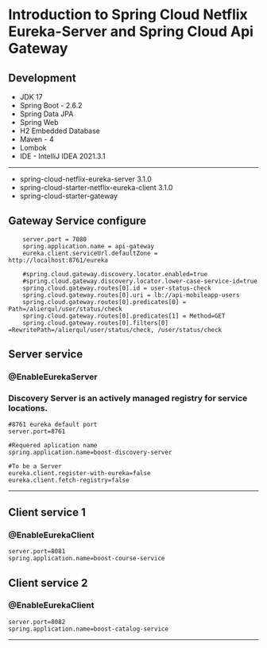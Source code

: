 # Introduction to Spring Cloud Netflix Eureka-Server and Spring Cloud Api Gateway


## Development

* JDK 17
* Spring Boot - 2.6.2
* Spring Data JPA
* Spring Web
* H2 Embedded Database
* Maven - 4
* Lombok
* IDE - IntelliJ IDEA 2021.3.1

***
* spring-cloud-netflix-eureka-server 3.1.0
* spring-cloud-starter-netflix-eureka-client 3.1.0
* spring-cloud-starter-gateway

## Gateway Service configure

		server.port = 7080
		spring.application.name = api-gateway
		eureka.client.serviceUrl.defaultZone = http://localhost:8761/eureka

		#spring.cloud.gateway.discovery.locator.enabled=true
		#spring.cloud.gateway.discovery.locator.lower-case-service-id=true
		spring.cloud.gateway.routes[0].id = user-status-check
		spring.cloud.gateway.routes[0].uri = lb://api-mobileapp-users
		spring.cloud.gateway.routes[0].predicates[0] = Path=/alierqul/user/status/check
		spring.cloud.gateway.routes[0].predicates[1] = Method=GET
		spring.cloud.gateway.routes[0].filters[0] =RewritePath=/alierqul/user/status/check, /user/status/check

##  Server service 

### @EnableEurekaServer
### Discovery Server is an actively managed registry for service locations.

    #8761 eureka default port
    server.port=8761
    
    #Requered aplication name
    spring.application.name=boost-discovery-server

    #To be a Server
    eureka.client.register-with-eureka=false
    eureka.client.fetch-registry=false
***

##  Client service 1
### @EnableEurekaClient
    server.port=8081
    spring.application.name=boost-course-service
##  Client service 2
### @EnableEurekaClient
    server.port=8082
    spring.application.name=boost-catalog-service
***


